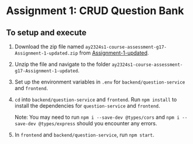 # Assignment 1: CRUD Question Bank

## To setup and execute

1. Download the zip file named `ay2324s1-course-assessment-g17-Assignment-1-updated.zip` from [Assignment-1-updated](https://github.com/CS3219-AY2324S1/ay2324s1-course-assessment-g17/releases/tag/Assignment-1-updated).
2. Unzip the file and navigate to the folder `ay2324s1-course-assessment-g17-Assignment-1-updated`.
3. Set up the environment variables in `.env` for `backend/question-service` and `frontend`.
4. `cd` into `backend/question-service` and `frontend`. Run `npm install` to install the dependencies for `question-service` and `frontend`.
  
    Note: You may need to run `npm i --save-dev @types/cors` and `npm i --save-dev @types/express` should you encounter any errors.

5. In `frontend` and `backend/question-service`, run `npm start`.